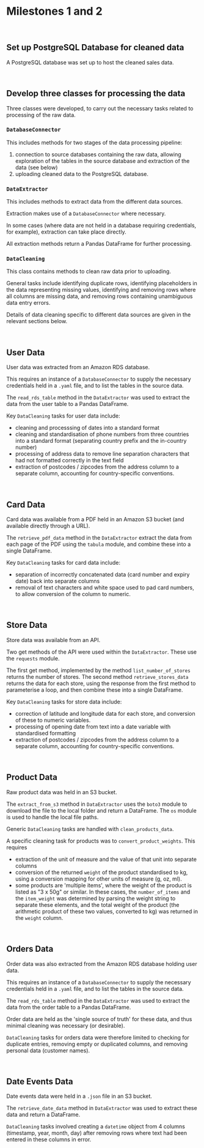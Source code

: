 # Milestones 1 and 2
&nbsp;
## Set up PostgreSQL Database for cleaned data
A PostgreSQL database was set up to host the cleaned sales data. 

&nbsp;
## Develop three classes for processing the data
Three classes were developed, to carry out the necessary tasks related to processing of the raw data.

### `DatabaseConnector` 

This includes methods for two stages of the data processing pipeline: 
1. connection to source databases containing the raw data, allowing exploration of the tables in the source database and extraction of the data (see below)
2. uploading cleaned data to the PostgreSQL database.



### `DataExtractor`

This includes methods to extract data from the different data sources. 

Extraction makes use of a `DatabaseConnector` where necessary.  

In some cases (where data are not held in a database requiring credentials, for example), extraction can take place directly.

All extraction methods return a Pandas DataFrame for further processing.



### `DataCleaning`

This class contains methods to clean raw data prior to uploading.  

General tasks include identifying duplicate rows, identifying placeholders in the data representing missing values, identifying and removing rows where all columns are missing data, and removing rows containing unambiguous data entry errors.  

Details of data cleaning specific to different data sources are given in the relevant sections below.

&nbsp;
## User Data
User data was extracted from an Amazon RDS database. 

This requires an instance of a `DatabaseConnector` to supply the necessary credentials held in a `.yaml` file, and to list the tables in the source data.

The `read_rds_table` method in the `DataExtractor` was used to extract the data from the user table to a Pandas DataFrame.

Key `DataCleaning` tasks for user data include:
- cleaning and processsing of dates into a standard format
- cleaning and standardisation of phone numbers from three countries into a standard format (separating country prefix and the in-country number)
- processing of address data to remove line separation characters that had not formatted correctly in the text field
- extraction of postcodes / zipcodes from the address column to a separate column, accounting for country-specific conventions.

&nbsp;
## Card Data
Card data was available from a PDF held in an Amazon S3 bucket (and available directly through a URL).

The `retrieve_pdf_data` method in the `DataExtractor` extract the data from each page of the PDF using the `tabula` module, and combine these into a single DataFrame.  

Key `DataCleaning` tasks for card data include:
- separation of incorrectly concatenated data (card number and expiry date) back into separate columns
- removal of text characters and white space used to pad card numbers, to allow conversion of the column to numeric.

&nbsp;
## Store Data
Store data was available from an API. 

Two get methods of the API were used within the `DataExtractor`.  These use the `requests` module.

The first get method, implemented by the method `list_number_of_stores` returns the number of stores. The second method `retrieve_stores_data` returns the data for each store, using the response from the first method to parameterise a loop, and then combine these into a single DataFrame.

Key `DataCleaning` tasks for store data include:
- correction of latitude and longitude data for each store, and conversion of these to numeric variables.
- processing of opening date from text into a date variable with standardised formatting
- extraction of postcodes / zipcodes from the address column to a separate column, accounting for country-specific conventions.

&nbsp;
## Product Data
Raw product data was held in an S3 bucket.

The `extract_from_s3` method in `DataExtractor` uses the `boto3` module to download the file to the local folder and return a DataFrame. The `os` module is used to handle the local file paths.

Generic `DataCleaning` tasks are handled with `clean_products_data`.  

A specific cleaning task for products was to `convert_product_weights`.  This requires 
- extraction of the unit of measure and the value of that unit into separate columns
- conversion of the returned `weight` of the product standardised to kg, using a conversion mapping for other units of measure (g, oz, ml).
- some products are 'multiple items', where the weight of the product is listed as "3 x 50g" or similar.  In these cases, the `number_of_items` and the `item_weight` was determined by parsing the weight string to separate these elements, and the total weight of the product (the arithmetic product of these two values, converted to kg) was returned in the `weight` column.

&nbsp;
## Orders Data
Order data was also extracted from the Amazon RDS database holding user data. 

This requires an instance of a `DatabaseConnector` to supply the necessary credentials held in a `.yaml` file, and to list the tables in the source data.

The `read_rds_table` method in the `DataExtractor` was used to extract the data from the order table to a Pandas DataFrame.

Order data are held as the 'single source of truth' for these data, and thus minimal cleaning was necessary (or desirable).  

`DataCleaning` tasks for orders data were therefore limited to checking for duplicate entries, removing empty or duplicated columns, and removing personal data (customer names).

&nbsp;
## Date Events Data 

Date events data were held in a `.json` file in an S3 bucket.

The `retrieve_date_data` method in `DataExtractor` was used to extract these data and return a DataFrame.

`DataCleaning` tasks involved creating a `datetime` object from 4 columns (timestamp, year, month, day) after removing rows where text had been entered in these columns in error.




